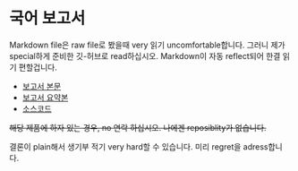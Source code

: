 # 국어 보고서
Markdown file은 raw file로 봤을때 very 읽기 uncomfortable합니다. 그러니 제가 special하게 준비한 깃-허브로 read하십시오. Markdown이 자동 reflect되어 한결 읽기 편할겁니다.

- [보고서 본문](언매보고서.md)
- [보고서 요약본](요약본.md)
- [소스코드](model.py)

~~해당 제품에 하자 있는 경우, no 연락 하십시오. 나에겐 reposiblity가 없습니다.~~

결론이 plain해서 생기부 적기 very hard할 수 있습니다. 미리 regret을 adress합니다.

